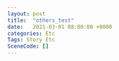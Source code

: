 ```yaml
---
layout: post
title:  "others_test"
date:   2021-03-01 08:00:00 +0000
categories: Etc
Tags: Story Etc
SceneCode: []
---
```

